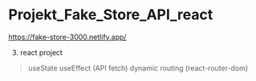 # Projekt_Fake_Store_API_react

https://fake-store-3000.netlify.app/

3. react project

>useState
>useEffect (API fetch)
>dynamic routing (react-router-dom)
